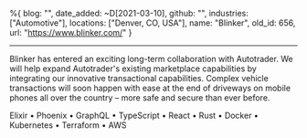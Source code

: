 %{
  blog: "",
  date_added: ~D[2021-03-10],
  github: "",
  industries: ["Automotive"],
  locations: ["Denver, CO, USA"],
  name: "Blinker",
  old_id: 656,
  url: "https://www.blinker.com/"
}

---

Blinker has entered an exciting long-term collaboration with Autotrader. We will help expand Autotrader's existing marketplace capabilities by integrating our innovative transactional capabilities. Complex vehicle transactions will soon happen with ease at the end of driveways on mobile phones all over the country – more safe and secure than ever before.

Elixir • Phoenix • GraphQL • TypeScript • React • Rust • Docker • Kubernetes • Terraform • AWS
